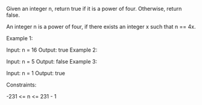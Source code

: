 Given an integer n, return true if it is a power of four. Otherwise, return false.

An integer n is a power of four, if there exists an integer x such that n == 4x.



Example 1:

Input: n = 16
Output: true
Example 2:

Input: n = 5
Output: false
Example 3:

Input: n = 1
Output: true


Constraints:

-231 <= n <= 231 - 1


